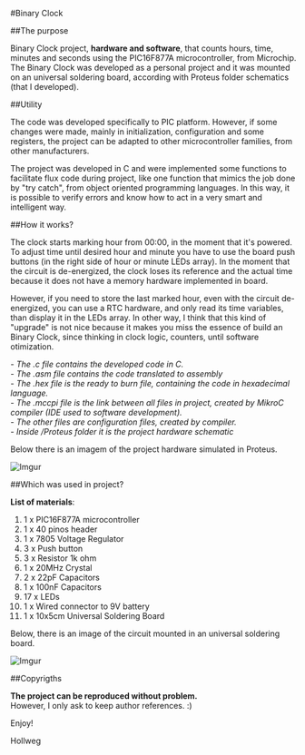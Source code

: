 #Binary Clock

##The purpose

Binary Clock project, **hardware and software**, that counts hours, time, minutes and seconds using the PIC16F877A microcontroller, from Microchip. The Binary Clock was developed as a personal project and it was mounted on an universal soldering board, according with Proteus folder schematics (that I developed).

##Utility

The code was developed specifically to PIC platform. However, if some changes were made, mainly in initialization, configuration and some registers, the project can be adapted to other microcontroller families, from other manufacturers.

The project was developed in C and were implemented some functions to facilitate flux code during project, like one function that mimics the job done by "try catch", from object oriented programming languages. In this way, it is possible to verify errors and know how to act in a very smart and intelligent way.
 
##How it works?

The clock starts marking hour from 00:00, in the moment that it's powered. To adjust time until desired hour and minute you have to use the board push buttons (in the right side of hour or minute LEDs array). In the moment that the circuit is de-energized, the clock loses its reference and the actual time because it does not have a memory hardware implemented in board.

However, if you need to store the last marked hour, even with the circuit de-energized, you can use a RTC hardware, and only read its time variables, than display it in the LEDs array. In other way, I think that this kind of "upgrade" is not nice because it makes you miss the essence of build an Binary Clock, since thinking in clock logic, counters, until software otimization.

*- The .c file contains the developed code in C.* </br>
*- The .asm file contains the code translated to assembly* </br>
*- The .hex file is the ready to burn file, containing the code in hexadecimal language.* </br>
*- The .mccpi file is the link between all files in project, created by MikroC compiler (IDE used to software development).* </br>
*- The other files are configuration files, created by compiler.* </br>
*- Inside /Proteus folder it is the project hardware schematic* </br>

Below there is an imagem of the project hardware simulated in Proteus. 

![Imgur](http://i.imgur.com/rsIKPXu.png)

##Which was used in project?

**List of materials**:

1. 1 x PIC16F877A microcontroller <br>
2. 1 x 40 pinos header</br>
3. 1 x 7805 Voltage Regulator </br>
4. 3 x Push button </br>
5. 3 x Resistor 1k ohm </br>
6. 1 x 20MHz Crystal  </br>
7. 2 x 22pF Capacitors </br>
8. 1 x 100nF Capacitors </br>
9. 17 x LEDs </br>
10. 1 x Wired connector to 9V battery </br>
11. 1 x 10x5cm Universal Soldering Board </br>

Below, there is an image of the circuit mounted in an universal soldering board.

![Imgur](http://i.imgur.com/iAL2RE6.jpg)

##Copyrigths

**The project can be reproduced without problem.** </br>
However, I only ask to keep author references. :)


Enjoy!

Hollweg

